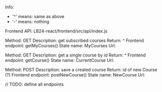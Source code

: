 Info:
- '^' means: same as above
- '-' means: nothing

Frontend API: LB24-react/frontend/src/api/index.js


Method: GET
Description: get subscribed courses
Return: ^
Frontend endpoint: getMyCourses()
State name: MyCourses
Url:

Method: GET
Description: get a single course by id
Return: ^
Frontend endpoint: getCourse()
State name: CurrentCourse
Url: 

Method: POST
Description: save a created course
Return: id of new Course (?)
Frontend endpoint: postNewCourse()
State name: NewCourse
Url:


// TODO: define all endpoints
